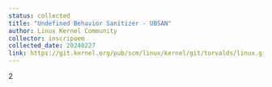 ```yaml
---
status: collected
title: "Undefined Behavior Sanitizer - UBSAN"
author: Linux Kernel Community
collector: inscripoem
collected_date: 20240227
link: https://git.kernel.org/pub/scm/linux/kernel/git/torvalds/linux.git/tree/Documentation/dev-tools/ubsan.rst
---
```

2
